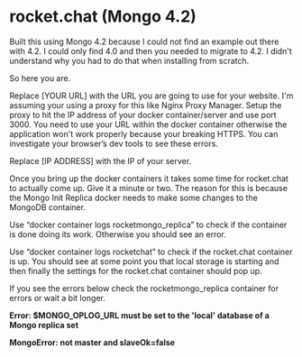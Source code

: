 # rocket.chat (Mongo 4.2)

Built this using Mongo 4.2 because I could not find an example out there with 4.2. I could only find 4.0 and then you needed to migrate to 4.2. I didn't understand why you had to do that when installing from scratch.

So here you are.

Replace [YOUR URL] with the URL you are going to use for your website. I'm assuming your using a proxy for this like Nginx Proxy Manager. Setup the proxy to hit the IP address of your docker container/server and use port 3000. You need to use your URL within the docker container otherwise the application won't work properly because your breaking HTTPS. You can investigate your browser’s dev tools to see these errors.

Replace [IP ADDRESS] with the IP of your server.

Once you bring up the docker containers it takes some time for rocket.chat to actually come up. Give it a minute or two. The reason for this is because the Mongo Init Replica docker needs to make some changes to the MongoDB container.

Use “docker container logs rocketmongo_replica” to check if the container is done doing its work. Otherwise you should see an error.

Use “docker container logs rocketchat” to check if the rocket.chat container is up. You should see at some point you that local storage is starting and then finally the settings for the rocket.chat container should pop up.

If you see the errors below check the rocketmongo_replica container for errors or wait a bit longer.

**Error: $MONGO_OPLOG_URL must be set to the 'local' database of a Mongo replica set**

**MongoError: not master and slaveOk=false**
